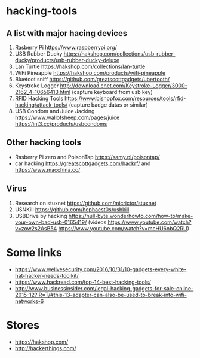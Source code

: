 # hacking-tools

## A list with major hacing devices

1. Rasberry Pi https://www.raspberrypi.org/
2. USB Rubber Ducky https://hakshop.com/collections/usb-rubber-ducky/products/usb-rubber-ducky-deluxe
3. Lan Turtle https://hakshop.com/collections/lan-turtle
3. WiFi Pineapple https://hakshop.com/products/wifi-pineapple
4. Bluetoot sniff https://github.com/greatscottgadgets/ubertooth/
5. Keystroke Logger http://download.cnet.com/Keystroke-Logger/3000-2162_4-10656413.html (capture keyboard from usb key)
6. RFID Hacking Tools https://www.bishopfox.com/resources/tools/rfid-hacking/attack-tools/ (capture badge datas or similar)
7. USB Condom and Juice Jacking https://www.wallofsheep.com/pages/juice https://int3.cc/products/usbcondoms

## Other hacking tools 

* Rasberry Pi zero and PoisonTap https://samy.pl/poisontap/
* car hacking https://greatscottgadgets.com/hackrf/ and https://www.macchina.cc/


## Virus

1. Research on stuxnet https://github.com/micrictor/stuxnet
2. USNKill https://github.com/hephaest0s/usbkill
3. USBDrive by hacking https://null-byte.wonderhowto.com/how-to/make-your-own-bad-usb-0165419/ (videos https://www.youtube.com/watch?v=zow2s2AsB54 https://www.youtube.com/watch?v=mcHU6nbQ2RU)





# Some links

- https://www.welivesecurity.com/2016/10/31/10-gadgets-every-white-hat-hacker-needs-toolkit/
- https://www.hackread.com/top-14-best-hacking-tools/
- http://www.businessinsider.com/legal-hacking-gadgets-for-sale-online-2015-12?IR=T/#this-13-adapter-can-also-be-used-to-break-into-wifi-networks-6


# Stores

- https://hakshop.com/
- http://hackerthings.com/
